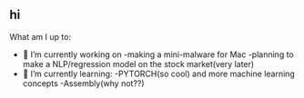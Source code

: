 ## hi
What am I up to: 
- 🔭 I’m currently working on
    -making a mini-malware for Mac
    -planning to make a NLP/regression model on the stock market(very later) 
- 🌱 I’m currently learning:
      -PYTORCH(so cool) and more machine learning concepts 
      -Assembly(why not??)

